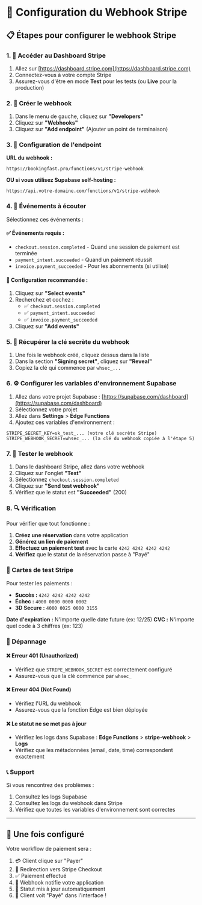 # 🔗 Configuration du Webhook Stripe

## 📋 Étapes pour configurer le webhook Stripe

### 1. 🔑 Accéder au Dashboard Stripe

1. Allez sur [https://dashboard.stripe.com](https://dashboard.stripe.com)
2. Connectez-vous à votre compte Stripe
3. Assurez-vous d'être en mode **Test** pour les tests (ou **Live** pour la production)

### 2. 🎯 Créer le webhook

1. Dans le menu de gauche, cliquez sur **"Developers"**
2. Cliquez sur **"Webhooks"**
3. Cliquez sur **"Add endpoint"** (Ajouter un point de terminaison)

### 3. 📡 Configuration de l'endpoint

**URL du webhook :**
```
https://bookingfast.pro/functions/v1/stripe-webhook
```

**OU si vous utilisez Supabase self-hosting :**
```
https://api.votre-domaine.com/functions/v1/stripe-webhook
```

### 4. 🎪 Événements à écouter

Sélectionnez ces événements :

#### ✅ Événements requis :
- `checkout.session.completed` - Quand une session de paiement est terminée
- `payment_intent.succeeded` - Quand un paiement réussit
- `invoice.payment_succeeded` - Pour les abonnements (si utilisé)

#### 📝 Configuration recommandée :
1. Cliquez sur **"Select events"**
2. Recherchez et cochez :
   - ✅ `checkout.session.completed`
   - ✅ `payment_intent.succeeded`
   - ✅ `invoice.payment_succeeded`
3. Cliquez sur **"Add events"**

### 5. 🔐 Récupérer la clé secrète du webhook

1. Une fois le webhook créé, cliquez dessus dans la liste
2. Dans la section **"Signing secret"**, cliquez sur **"Reveal"**
3. Copiez la clé qui commence par `whsec_...`

### 6. ⚙️ Configurer les variables d'environnement Supabase

1. Allez dans votre projet Supabase : [https://supabase.com/dashboard](https://supabase.com/dashboard)
2. Sélectionnez votre projet
3. Allez dans **Settings** > **Edge Functions**
4. Ajoutez ces variables d'environnement :

```env
STRIPE_SECRET_KEY=sk_test_... (votre clé secrète Stripe)
STRIPE_WEBHOOK_SECRET=whsec_... (la clé du webhook copiée à l'étape 5)
```

### 7. 🧪 Tester le webhook

1. Dans le dashboard Stripe, allez dans votre webhook
2. Cliquez sur l'onglet **"Test"**
3. Sélectionnez `checkout.session.completed`
4. Cliquez sur **"Send test webhook"**
5. Vérifiez que le statut est **"Succeeded"** (200)

### 8. 🔍 Vérification

Pour vérifier que tout fonctionne :

1. **Créez une réservation** dans votre application
2. **Générez un lien de paiement**
3. **Effectuez un paiement test** avec la carte `4242 4242 4242 4242`
4. **Vérifiez** que le statut de la réservation passe à "Payé"

### 🚨 Cartes de test Stripe

Pour tester les paiements :

- **Succès :** `4242 4242 4242 4242`
- **Échec :** `4000 0000 0000 0002`
- **3D Secure :** `4000 0025 0000 3155`

**Date d'expiration :** N'importe quelle date future (ex: 12/25)
**CVC :** N'importe quel code à 3 chiffres (ex: 123)

### 🔧 Dépannage

#### ❌ Erreur 401 (Unauthorized)
- Vérifiez que `STRIPE_WEBHOOK_SECRET` est correctement configuré
- Assurez-vous que la clé commence par `whsec_`

#### ❌ Erreur 404 (Not Found)
- Vérifiez l'URL du webhook
- Assurez-vous que la fonction Edge est bien déployée

#### ❌ Le statut ne se met pas à jour
- Vérifiez les logs dans Supabase : **Edge Functions** > **stripe-webhook** > **Logs**
- Vérifiez que les métadonnées (email, date, time) correspondent exactement

### 📞 Support

Si vous rencontrez des problèmes :
1. Consultez les logs Supabase
2. Consultez les logs du webhook dans Stripe
3. Vérifiez que toutes les variables d'environnement sont correctes

---

## 🎉 Une fois configuré

Votre workflow de paiement sera :
1. 💳 Client clique sur "Payer"
2. 🔄 Redirection vers Stripe Checkout
3. ✅ Paiement effectué
4. 📡 Webhook notifie votre application
5. 🎯 Statut mis à jour automatiquement
6. 🎊 Client voit "Payé" dans l'interface !